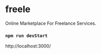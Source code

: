 # freele
 Online Marketplace For Freelance Services.

### `npm run devStart`
http://localhost:3000/
